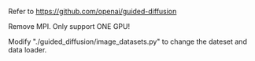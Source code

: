 Refer to https://github.com/openai/guided-diffusion  <br />

Remove MPI. Only support ONE GPU!

Modify "./guided_diffusion/image_datasets.py" to change the dateset and data loader.